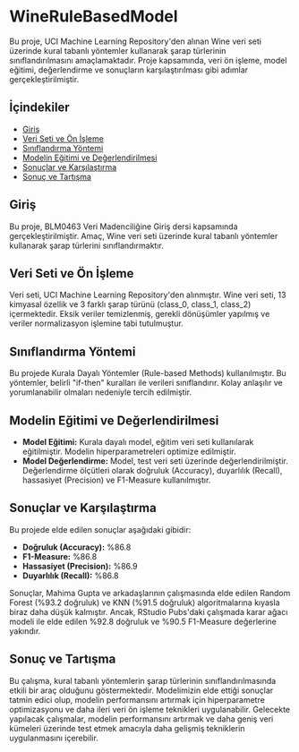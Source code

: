 # WineRuleBasedModel
Bu proje, UCI Machine Learning Repository'den alınan Wine veri seti üzerinde kural tabanlı yöntemler kullanarak şarap türlerinin sınıflandırılmasını amaçlamaktadır. Proje kapsamında, veri ön işleme, model eğitimi, değerlendirme ve sonuçların karşılaştırılması gibi adımlar gerçekleştirilmiştir.

## İçindekiler
- [Giriş](#giriş)
- [Veri Seti ve Ön İşleme](#veri-seti-ve-ön-işleme)
- [Sınıflandırma Yöntemi](#sınıflandırma-yöntemi)
- [Modelin Eğitimi ve Değerlendirilmesi](#modelin-eğitimi-ve-değerlendirilmesi)
- [Sonuçlar ve Karşılaştırma](#sonuçlar-ve-karşılaştırma)
- [Sonuç ve Tartışma](#sonuç-ve-tartışma)

## Giriş
Bu proje, BLM0463 Veri Madenciliğine Giriş dersi kapsamında gerçekleştirilmiştir. Amaç, Wine veri seti üzerinde kural tabanlı yöntemler kullanarak şarap türlerini sınıflandırmaktır.

## Veri Seti ve Ön İşleme
Veri seti, UCI Machine Learning Repository'den alınmıştır. Wine veri seti, 13 kimyasal özellik ve 3 farklı şarap türünü (class_0, class_1, class_2) içermektedir. Eksik veriler temizlenmiş, gerekli dönüşümler yapılmış ve veriler normalizasyon işlemine tabi tutulmuştur.

## Sınıflandırma Yöntemi
Bu projede Kurala Dayalı Yöntemler (Rule-based Methods) kullanılmıştır. Bu yöntemler, belirli "if-then" kuralları ile verileri sınıflandırır. Kolay anlaşılır ve yorumlanabilir olmaları nedeniyle tercih edilmiştir.

## Modelin Eğitimi ve Değerlendirilmesi
- **Model Eğitimi:** Kurala dayalı model, eğitim veri seti kullanılarak eğitilmiştir. Modelin hiperparametreleri optimize edilmiştir.
- **Model Değerlendirme:** Model, test veri seti üzerinde değerlendirilmiştir. Değerlendirme ölçütleri olarak doğruluk (Accuracy), duyarlılık (Recall), hassasiyet (Precision) ve F1-Measure kullanılmıştır.

## Sonuçlar ve Karşılaştırma
Bu projede elde edilen sonuçlar aşağıdaki gibidir:
- **Doğruluk (Accuracy):** %86.8
- **F1-Measure:** %86.8
- **Hassasiyet (Precision):** %86.9
- **Duyarlılık (Recall):** %86.8

Sonuçlar, Mahima Gupta ve arkadaşlarının çalışmasında elde edilen Random Forest (%93.2 doğruluk) ve KNN (%91.5 doğruluk) algoritmalarına kıyasla biraz daha düşük kalmıştır. Ancak, RStudio Pubs'daki çalışmada karar ağacı modeli ile elde edilen %92.8 doğruluk ve %90.5 F1-Measure değerlerine yakındır.

## Sonuç ve Tartışma
Bu çalışma, kural tabanlı yöntemlerin şarap türlerinin sınıflandırılmasında etkili bir araç olduğunu göstermektedir. Modelimizin elde ettiği sonuçlar tatmin edici olup, modelin performansını artırmak için hiperparametre optimizasyonu ve daha ileri veri ön işleme teknikleri uygulanabilir. Gelecekte yapılacak çalışmalar, modelin performansını artırmak ve daha geniş veri kümeleri üzerinde test etmek amacıyla daha gelişmiş tekniklerin uygulanmasını içerebilir.
